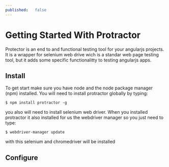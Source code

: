 ```yaml
---
published:   false
---
```


# Getting Started With Protractor

Protector is an end to and functional testing tool for your angularjs projects.
It is a wrapper for selenium web drive wich is a standar web page testing tool, but it adds some specific functionalitty to testing angularjs apps.


## Install

To get start make sure you have node and the node package manager (npm) installed.
You will need to install protractor globally by typing:

	$ npm install protractor -g

you also will need to install selenium web driver. When you installed protractor it also installed for us the webdriver manager so you just need to type:

	$ webdriver-manager update

with this selenium and chromedriver will be installed

## Configure



